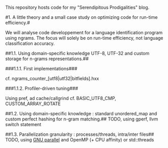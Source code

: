This repository hosts code for my "Serendipitous Prodigalities" blog.

#1. A little theory and a small case study on optimizing code for run-time efficiency.#


We will analyse code developpement for a language identification program using ngrams. The focus will solely be on run-time efficiency, not language classification accuracy.

##1.1. Using domain-specific knowledge UTF-8, UTF-32 and custom storage for n-grams representations.##


###1.1.1. First implementations###

cf. ngrams\_counter\_[utf8|utf32|bitfields].hxx

###1.1.2. Profiler-driven tuning###

Using pref, ad cache/callgrind
cf. BASIC\_UTF8\_CMP, CUSTOM\_ARRAY\_ROTATE

##1.2. Using domain-specific knowledge : standard unordered_map and custom perfect hashing for n-gram matching.##
TODO, using gperf, llvm switch statement

##1.3. Parallelization granularity : processes/threads, intra/inter files##
TODO, using [GNU parallel](http://linuxsoftware.co.nz/wiki/Parallel "GNU parallel") and OpenMP (+ CPU affinity) or std::threads
